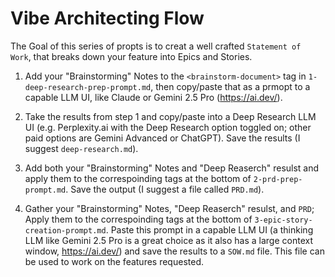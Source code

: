 # Vibe Architecting Flow
The Goal of this series of propts is to creat a well crafted `Statement of Work`, that breaks down your feature into Epics and Stories.

1. Add your "Brainstorming" Notes to the `<brainstorm-document>` tag in `1-deep-research-prep-prompt.md`, then copy/paste that as a prmopt to a capable LLM UI, like Claude or Gemini 2.5 Pro (https://ai.dev/).

2. Take the results from step 1 and copy/paste into a Deep Research LLM UI (e.g. Perplexity.ai with the Deep Research option toggled on; other paid options are Gemini Advanced or ChatGPT). Save the results (I suggest `deep-research.md`).

3. Add both your "Brainstorming" Notes and "Deep Reaserch" resulst and apply them to the correspoinding tags at the bottom of `2-prd-prep-prompt.md`. Save the output (I suggest a file called `PRD.md`).

4. Gather your "Brainstorming" Notes, "Deep Reaserch" resulst, and `PRD`; Apply them to the correspoinding tags at the bottom of `3-epic-story-creation-prompt.md`. Paste this prompt in a capable LLM UI (a thinking LLM like Gemini 2.5 Pro is a great choice as it also has a large context window, https://ai.dev/) and save the results to a `SOW.md` file. This file can be used to work on the features requested.
